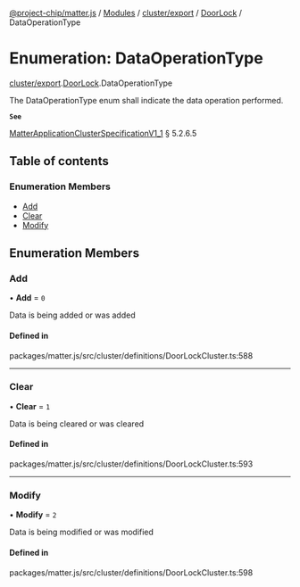 [@project-chip/matter.js](../README.md) / [Modules](../modules.md) / [cluster/export](../modules/cluster_export.md) / [DoorLock](../modules/cluster_export.DoorLock.md) / DataOperationType

# Enumeration: DataOperationType

[cluster/export](../modules/cluster_export.md).[DoorLock](../modules/cluster_export.DoorLock.md).DataOperationType

The DataOperationType enum shall indicate the data operation performed.

**`See`**

[MatterApplicationClusterSpecificationV1_1](../interfaces/spec_export.MatterApplicationClusterSpecificationV1_1.md) § 5.2.6.5

## Table of contents

### Enumeration Members

- [Add](cluster_export.DoorLock.DataOperationType.md#add)
- [Clear](cluster_export.DoorLock.DataOperationType.md#clear)
- [Modify](cluster_export.DoorLock.DataOperationType.md#modify)

## Enumeration Members

### Add

• **Add** = ``0``

Data is being added or was added

#### Defined in

packages/matter.js/src/cluster/definitions/DoorLockCluster.ts:588

___

### Clear

• **Clear** = ``1``

Data is being cleared or was cleared

#### Defined in

packages/matter.js/src/cluster/definitions/DoorLockCluster.ts:593

___

### Modify

• **Modify** = ``2``

Data is being modified or was modified

#### Defined in

packages/matter.js/src/cluster/definitions/DoorLockCluster.ts:598
